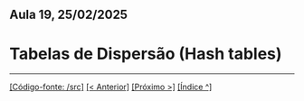 
## Aula 19,  25/02/2025

# Tabelas de Dispersão (Hash tables)

___
[[Código-fonte: /src]](./src)   [[< Anterior]](../aula18/aula18.md) [[Próximo >]](../aula20/aula20.md) [[Índice ^]](../index.md)

